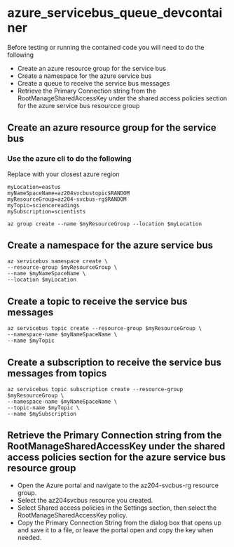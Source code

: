 # azure_servicebus_queue_devcontainer

Before testing or running the contained code you will need to do the following
- Create an azure resource group for the service bus
- Create a namespace for the azure service bus
- Create a queue to receive the service bus messages
- Retrieve the Primary Connection string from the RootManageSharedAccessKey under the shared access policies section for the azure service bus resourcce group

## Create an azure resource group for the service bus
### Use the azure cli to do the following
Replace <myLocation> with your closest azure region
```
myLocation=eastus
myNameSpaceName=az204svcbustopic$RANDOM
myResourceGroup=az204-svcbus-rg$RANDOM
myTopic=sciencereadings
mySubscription=scientists
```
```
az group create --name $myResourceGroup --location $myLocation
```
## Create a namespace for the azure service bus
```
az servicebus namespace create \
--resource-group $myResourceGroup \
--name $myNameSpaceName \
--location $myLocation
```
## Create a topic to receive the service bus messages
```
az servicebus topic create --resource-group $myResourceGroup \
--namespace-name $myNameSpaceName \
--name $myTopic
```
## Create a subscription to receive the service bus messages from topics
```
az servicebus topic subscription create --resource-group $myResourceGroup \
--namespace-name $myNameSpaceName \
--topic-name $myTopic \
--name $mySubscription
```
## Retrieve the Primary Connection string from the RootManageSharedAccessKey under the shared access policies section for the azure service bus resource group
- Open the Azure portal and navigate to the az204-svcbus-rg resource group.
- Select the az204svcbus resource you created.
- Select Shared access policies in the Settings section, then select the RootManageSharedAccessKey policy.
- Copy the Primary Connection String from the dialog box that opens up and save it to a file, or leave the portal open and copy the key when needed.